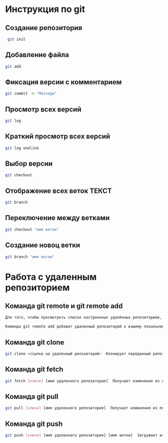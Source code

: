 # Инструкция по git

## Создание репозитория
``` sh
 git init
```

## Добавление файла
``` sh
git add
```

## Фиксация версии с комментарием
``` sh
git commit -m "Message"
```

## Просмотр всех версий
``` sh
git log
```

## Краткий просмотр всех версий
``` sh
git log oneline
```

## Выбор версии
``` sh
git checkout
```

## Отображение всех веток   ТЕКСТ
``` sh
git branch
```

## Переключение между ветками 
``` sh
git checkout "имя ветки"
```
## Создание новоц ветки 
``` sh
git branch "имя ветки"
```

# Работа с удаленным репозиторием

## Команда git remote и git remote add 
``` sh
Для того, чтобы просмотреть список настроенных удалённых репозиториев, вы можете запустить команду git remote. 

Команда git remote add добавит удаленный репозиторий к вашему локальному репу.
```
## Команда git clone 
``` sh
git clone <ссылка на удаленный репозиторий>  Клонирует переданный репозиторий на ваш компьютер.
```

## Команда git fetch
``` sh
git fetch [ключи] [имя удаленного репозитория]  Получает изменения из переданного удаленного репозитория. Если не было передано ни одного удаленного репозитория, ни ключа --all, команда пытается получить изменения из репозитория с именем origin.
```

## Команда git pull
``` sh
git pull [ключи] [имя удаленного репозитория]  Получает изменения из переданного удаленного репозитория и обновляет рабочую копию в соответствии с удаленным репозиторием. По умолчанию слияние удаленной ветки с локальной происходит именно в fast-forward режиме, так что включать его специально не требуется
```
## Команда git push
``` sh
git push [ключи] [имя удаленного репозитория] [имя ветки]  Загружает изменения в удаленный репозиторий. Если слияние изменений в удаленном репозитории нельзя сделать в режиме fast-forward, и при этом не был передан ключ force, выполнение закончится с ошибкой.
```